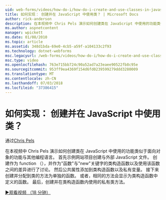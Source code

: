 ```yaml
---
uid: web-forms/videos/how-do-i/how-do-i-create-and-use-classes-in-javascript
title: 如何实现： 创建并在 JavaScript 中使用类？ | Microsoft Docs
author: rick-anderson
description: 在本视频中 Chris Pels 演示如何创建类在 JavaScript 中使用的功能类似于面向对象的功能与其他编程语言...
ms.author: aspnetcontent
manager: wpickett
ms.date: 01/08/2010
ms.topic: article
ms.assetid: 348d1bda-69e0-4cb5-a59f-a104133c2f93
ms.technology: dotnet-webforms
msc.legacyurl: /web-forms/videos/how-do-i/how-do-i-create-and-use-classes-in-javascript
msc.type: video
ms.openlocfilehash: 763e715bb724c90a52ad7a23eaee90522fb8c95e
ms.sourcegitcommit: 953ff9ea4369f154d6fd0239599279ddd3280009
ms.translationtype: MT
ms.contentlocale: zh-CN
ms.lasthandoff: 07/03/2018
ms.locfileid: "37386415"
---
```

<a name="how-do-i-create-and-use-classes-in-javascript"></a>如何实现： 创建并在 JavaScript 中使用类？
====================
通过[Chris Pels](https://twitter.com/chrispels)

在本视频中 Chris Pels 演示如何创建类在 JavaScript 中使用的功能类似于面向对象的功能与其他编程语言。 首先示例网站项目创建与外部 JavaScript 文件。 创建作为 function （），并作为"函数"与"new"关键字的类构造函数以及使用该函数之间的差异进行了讨论。 然后公共属性添加到类构造函数以及私有变量。 接下来创建并分配到类的方法为单独的函数。 或者，相同的方法会显示为类构造函数中定义的函数。 最后，创建并在类构造函数内使用的私有类方法。

[&#9654;观看视频 （18 分钟）](https://channel9.msdn.com/Blogs/ASP-NET-Site-Videos/how-do-i-create-and-use-classes-in-javascript)
